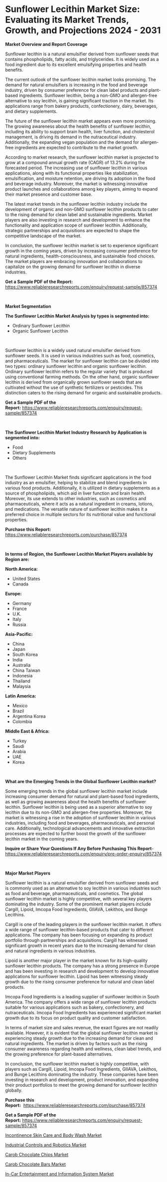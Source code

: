 <p><h1>Sunflower Lecithin Market Size: Evaluating its Market Trends, Growth, and Projections 2024 - 2031</h1></p><p><strong>Market Overview and Report Coverage</strong></p>
<p><p>Sunflower lecithin is a natural emulsifier derived from sunflower seeds that contains phospholipids, fatty acids, and triglycerides. It is widely used as a food ingredient due to its excellent emulsifying properties and health benefits.</p><p>The current outlook of the sunflower lecithin market looks promising. The demand for natural emulsifiers is increasing in the food and beverage industry, driven by consumer preference for clean label products and plant-based ingredients. Sunflower lecithin, being a non-GMO and allergen-free alternative to soy lecithin, is gaining significant traction in the market. Its applications range from bakery products, confectionery, dairy, beverages, and dietary supplements.</p><p>The future of the sunflower lecithin market appears even more promising. The growing awareness about the health benefits of sunflower lecithin, including its ability to support brain health, liver function, and cholesterol management, is driving its demand in the nutraceutical industry. Additionally, the expanding vegan population and the demand for allergen-free ingredients are expected to contribute to the market growth.</p><p>According to market research, the sunflower lecithin market is projected to grow at a compound annual growth rate (CAGR) of 13.2% during the forecasted period. The increasing use of sunflower lecithin in various applications, along with its functional properties like stabilization, emulsification, and moisture retention, are driving its adoption in the food and beverage industry. Moreover, the market is witnessing innovative product launches and collaborations among key players, aiming to expand their market presence and customer base.</p><p>The latest market trends in the sunflower lecithin industry include the development of organic and non-GMO sunflower lecithin products to cater to the rising demand for clean label and sustainable ingredients. Market players are also investing in research and development to enhance the functionality and application scope of sunflower lecithin. Additionally, strategic partnerships and acquisitions are expected to shape the competitive landscape of the market.</p><p>In conclusion, the sunflower lecithin market is set to experience significant growth in the coming years, driven by increasing consumer preference for natural ingredients, health-consciousness, and sustainable food choices. The market players are embracing innovation and collaborations to capitalize on the growing demand for sunflower lecithin in diverse industries.</p></p>
<p><strong>Get a Sample PDF of the Report:</strong> <a href="https://www.reliableresearchreports.com/enquiry/request-sample/857374">https://www.reliableresearchreports.com/enquiry/request-sample/857374</a></p>
<p>&nbsp;</p>
<p><strong>Market Segmentation</strong></p>
<p><strong>The Sunflower Lecithin Market Analysis by types is segmented into:</strong></p>
<p><ul><li>Ordinary Sunflower Lecithin</li><li>Organic Sunflower Lecithin</li></ul></p>
<p>&nbsp;</p>
<p><p>Sunflower lecithin is a widely used natural emulsifier derived from sunflower seeds. It is used in various industries such as food, cosmetics, and pharmaceuticals. The market for sunflower lecithin can be divided into two types: ordinary sunflower lecithin and organic sunflower lecithin. Ordinary sunflower lecithin refers to the regular variety that is produced using conventional farming methods. On the other hand, organic sunflower lecithin is derived from organically grown sunflower seeds that are cultivated without the use of synthetic fertilizers or pesticides. This distinction caters to the rising demand for organic and sustainable products.</p></p>
<p><strong>Get a Sample PDF of the Report:</strong>&nbsp;<a href="https://www.reliableresearchreports.com/enquiry/request-sample/857374">https://www.reliableresearchreports.com/enquiry/request-sample/857374</a></p>
<p>&nbsp;</p>
<p><strong>The Sunflower Lecithin Market Industry Research by Application is segmented into:</strong></p>
<p><ul><li>Food</li><li>Dietary Supplements</li><li>Others</li></ul></p>
<p>&nbsp;</p>
<p><p>The Sunflower Lecithin Market finds significant applications in the food industry as an emulsifier, helping to stabilize and blend ingredients in various food products. Additionally, it is utilized in dietary supplements as a source of phospholipids, which aid in liver function and brain health. Moreover, its use extends to other industries, such as cosmetics and pharmaceuticals, where it acts as a natural ingredient in creams, lotions, and medications. The versatile nature of sunflower lecithin makes it a preferred choice in multiple sectors for its nutritional value and functional properties.</p></p>
<p><strong>Purchase this Report:</strong>&nbsp; <a href="https://www.reliableresearchreports.com/purchase/857374">https://www.reliableresearchreports.com/purchase/857374</a></p>
<p>&nbsp;</p>
<p><strong>In terms of Region, the Sunflower Lecithin Market Players available by Region are:</strong></p>
<p>
    <p> <strong> North America: </strong>
        <ul>
            <li>United States</li>
            <li>Canada</li>
        </ul>
        </p> 
    <p> <strong> Europe: </strong>
        <ul>
            <li>Germany</li>
            <li>France</li>
            <li>U.K.</li>
            <li>Italy</li>
            <li>Russia</li>
        </ul>
        </p> 
    <p> <strong> Asia-Pacific: </strong>
        <ul>
            <li>China</li>
            <li>Japan</li>
            <li>South Korea</li>
            <li>India</li>
            <li>Australia</li>
            <li>China Taiwan</li>
            <li>Indonesia</li>
            <li>Thailand</li>
            <li>Malaysia</li>
        </ul>
        </p> 
    <p> <strong> Latin America: </strong>
        <ul>
            <li>Mexico</li>
            <li>Brazil</li>
            <li>Argentina Korea</li>
            <li>Colombia</li>
        </ul>
        </p> 
    <p> <strong> Middle East & Africa: </strong>
        <ul>
            <li>Turkey</li>
            <li>Saudi</li>
            <li>Arabia</li>
            <li>UAE</li>
            <li>Korea</li>
        </ul>
    </p>
    </p>
<p>&nbsp;</p>
<p><strong>What are the Emerging Trends in the Global Sunflower Lecithin market?</strong></p>
<p><p>Some emerging trends in the global sunflower lecithin market include increasing consumer demand for natural and plant-based food ingredients, as well as growing awareness about the health benefits of sunflower lecithin. Sunflower lecithin is being used as a superior alternative to soy lecithin due to its non-GMO and allergen-free properties. Moreover, the market is witnessing a rise in the adoption of sunflower lecithin in various industries, including food and beverages, pharmaceuticals, and personal care. Additionally, technological advancements and innovative extraction processes are expected to further boost the growth of the sunflower lecithin market in the coming years.</p></p>
<p><strong>Inquire or Share Your Questions If Any Before Purchasing This Report</strong>- <a href="https://www.reliableresearchreports.com/enquiry/pre-order-enquiry/857374">https://www.reliableresearchreports.com/enquiry/pre-order-enquiry/857374</a></p>
<p>&nbsp;</p>
<p><strong>Major Market Players</strong></p>
<p><p>Sunflower lecithin is a natural emulsifier derived from sunflower seeds and is commonly used as an alternative to soy lecithin in various industries such as food and beverage, pharmaceuticals, and cosmetics. The global sunflower lecithin market is highly competitive, with several key players dominating the industry. Some of the prominent market players include Cargill, Lipoid, Imcopa Food Ingredients, GIIAVA, Lekithos, and Bunge Lecithins.</p><p>Cargill is one of the leading players in the sunflower lecithin market. It offers a wide range of sunflower lecithin-based products that cater to different applications. The company has been focusing on expanding its product portfolio through partnerships and acquisitions. Cargill has witnessed significant growth in recent years due to the increasing demand for clean and natural ingredients in various industries.</p><p>Lipoid is another major player in the market known for its high-quality sunflower lecithin products. The company has a strong presence in Europe and has been investing in research and development to develop innovative applications for sunflower lecithin. Lipoid has been witnessing steady growth due to the rising consumer preference for natural and clean label products.</p><p>Imcopa Food Ingredients is a leading supplier of sunflower lecithin in South America. The company offers a wide range of sunflower lecithin products suitable for various applications such as bakery, confectionery, and nutraceuticals. Imcopa Food Ingredients has experienced significant market growth due to its focus on product quality and customer satisfaction.</p><p>In terms of market size and sales revenue, the exact figures are not readily available. However, it is evident that the global sunflower lecithin market is experiencing steady growth due to the increasing demand for clean and natural ingredients. The market is driven by factors such as the rising consumer awareness regarding health and wellness, clean label trends, and the growing preference for plant-based alternatives.</p><p>In conclusion, the sunflower lecithin market is highly competitive, with players such as Cargill, Lipoid, Imcopa Food Ingredients, GIIAVA, Lekithos, and Bunge Lecithins dominating the industry. These companies have been investing in research and development, product innovation, and expanding their product portfolios to meet the growing demand for sunflower lecithin globally.</p></p>
<p><strong>Purchase this Report:</strong>&nbsp;&nbsp;<a href="https://www.reliableresearchreports.com/purchase/857374">https://www.reliableresearchreports.com/purchase/857374</a></p>
<p></p>
<p><strong>Get a Sample PDF of the Report:</strong>&nbsp;<a href="https://www.reliableresearchreports.com/enquiry/request-sample/857374">https://www.reliableresearchreports.com/enquiry/request-sample/857374</a></p>
<p><p><a href="https://issuu.com/reportprime-2/docs/incontinence-skin-care-and-body-wash-market-size-2">Incontinence Skin Care and Body Wash Market</a></p><p><a href="https://issuu.com/reportprime-2/docs/industrial-controls-and-robotics-market-size-2030.">Industrial Controls and Robotics Market</a></p><p><a href="https://github.com/PeterParrish5/Market-Research-Report-List-2/blob/main/carob-chocolate-chips-market.md">Carob Chocolate Chips Market</a></p><p><a href="https://github.com/CliffMedina6/Market-Research-Report-List-2/blob/main/carob-chocolate-bars-market.md">Carob Chocolate Bars Market</a></p><p><a href="https://issuu.com/reportprime-2/docs/in-car-entertainment-and-information-system-market">In-Car Entertainment and Information System Market</a></p></p>